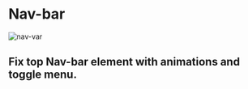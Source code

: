 # Nav-bar
![nav-var](https://user-images.githubusercontent.com/36430021/114532219-eba77580-9c4c-11eb-93f0-cb0a48b93dd6.gif)

## Fix top Nav-bar element with animations and toggle menu. 
